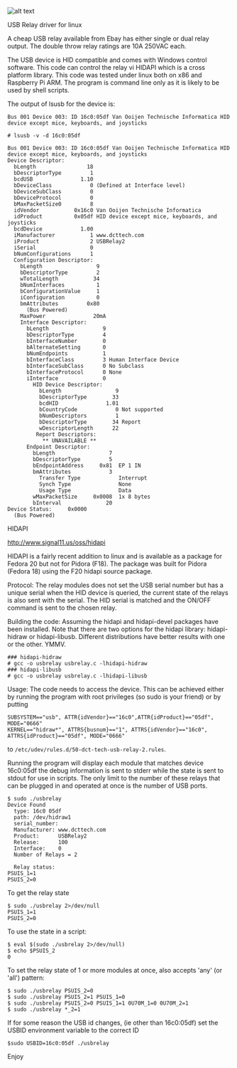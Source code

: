 ![alt text](usbrelay.jpg "USB Relay")

USB Relay driver for linux

A cheap USB relay available from Ebay has either single or dual relay output.
The double throw relay ratings are 10A 250VAC each.

The USB device is HID compatible and comes with Windows control software.
This code can control the relay vi HIDAPI which is a cross platform library.
This code was tested under linux both on x86 and Raspberry Pi ARM.
The program is command line only as it is likely to be used by shell scripts.

The output of lsusb for the device is:
```
Bus 001 Device 003: ID 16c0:05df Van Ooijen Technische Informatica HID device except mice, keyboards, and joysticks

# lsusb -v -d 16c0:05df

Bus 001 Device 003: ID 16c0:05df Van Ooijen Technische Informatica HID device except mice, keyboards, and joysticks
Device Descriptor:
  bLength                18
  bDescriptorType         1
  bcdUSB               1.10
  bDeviceClass            0 (Defined at Interface level)
  bDeviceSubClass         0
  bDeviceProtocol         0
  bMaxPacketSize0         8
  idVendor           0x16c0 Van Ooijen Technische Informatica
  idProduct          0x05df HID device except mice, keyboards, and joysticks
  bcdDevice            1.00
  iManufacturer           1 www.dcttech.com
  iProduct                2 USBRelay2
  iSerial                 0
  bNumConfigurations      1
  Configuration Descriptor:
    bLength                 9
    bDescriptorType         2
    wTotalLength           34
    bNumInterfaces          1
    bConfigurationValue     1
    iConfiguration          0
    bmAttributes         0x80
      (Bus Powered)
    MaxPower               20mA
    Interface Descriptor:
      bLength                 9
      bDescriptorType         4
      bInterfaceNumber        0
      bAlternateSetting       0
      bNumEndpoints           1
      bInterfaceClass         3 Human Interface Device
      bInterfaceSubClass      0 No Subclass
      bInterfaceProtocol      0 None
      iInterface              0
        HID Device Descriptor:
          bLength                 9
          bDescriptorType        33
          bcdHID               1.01
          bCountryCode            0 Not supported
          bNumDescriptors         1
          bDescriptorType        34 Report
          wDescriptorLength      22
         Report Descriptors:
           ** UNAVAILABLE **
      Endpoint Descriptor:
        bLength                 7
        bDescriptorType         5
        bEndpointAddress     0x81  EP 1 IN
        bmAttributes            3
          Transfer Type            Interrupt
          Synch Type               None
          Usage Type               Data
        wMaxPacketSize     0x0008  1x 8 bytes
        bInterval              20
Device Status:     0x0000
  (Bus Powered)
```
HIDAPI

http://www.signal11.us/oss/hidapi

HIDAPI is a fairly recent addition to linux and is available as a package for Fedora 20 but not for Pidora (F18).
The package was built for Pidora (Fedora 18) using the F20 hidapi source package.

Protocol:
The relay modules does not set the USB serial number but has a unique serial when the HID device is queried, the current state of the relays is also sent with the serial.
The HID serial is matched and the ON/OFF command is sent to the chosen relay.

Building the code:
Assuming the hidapi and hidapi-devel packages have been installed. Note that there are two options for the hidapi library: hidapi-hidraw or hidapi-libusb. Different distributions have better results with one or the other. YMMV.

```
### hidapi-hidraw
# gcc -o usbrelay usbrelay.c -lhidapi-hidraw
### hidapi-libusb
# gcc -o usbrelay usbrelay.c -lhidapi-libusb
```
Usage:
The code needs to access the device. This can be achieved either by running the program with root privileges (so sudo is your friend) or by putting
```
SUBSYSTEM=="usb", ATTR{idVendor}=="16c0",ATTR{idProduct}=="05df", MODE="0666"
KERNEL=="hidraw*", ATTRS{busnum}=="1", ATTRS{idVendor}=="16c0", ATTRS{idProduct}=="05df", MODE="0666"
```
to `/etc/udev/rules.d/50-dct-tech-usb-relay-2.rules`.

Running the program will display each module that matches device 16c0:05df the debug information is sent to stderr while the state is sent to stdout for use in scripts. The only limit to the number of these relays that can be plugged in and operated at once is the number of USB ports.
```
$ sudo ./usbrelay
Device Found
  type: 16c0 05df
  path: /dev/hidraw1
  serial_number:
  Manufacturer: www.dcttech.com
  Product:      USBRelay2
  Release:      100
  Interface:    0
  Number of Relays = 2

  Relay status:
PSUIS_1=1
PSUIS_2=0
```
To get the relay state
```
$ sudo ./usbrelay 2>/dev/null
PSUIS_1=1
PSUIS_2=0
```
To use the state in a script:
```
$ eval $(sudo ./usbrelay 2>/dev/null)
$ echo $PSUIS_2
0
```
To set the relay state of 1 or more modules at once, also accepts 'any' (or 'all') pattern:
```
$ sudo ./usbrelay PSUIS_2=0
$ sudo ./usbrelay PSUIS_2=1 PSUIS_1=0
$ sudo ./usbrelay PSUIS_2=0 PSUIS_1=1 0U70M_1=0 0U70M_2=1
$ sudo ./usbrelay *_2=1
```
If for some reason the USB id changes, (ie other than 16c0:05df) set the USBID environment variable to the correct ID
```
$sudo USBID=16c0:05df ./usbrelay
```

Enjoy
